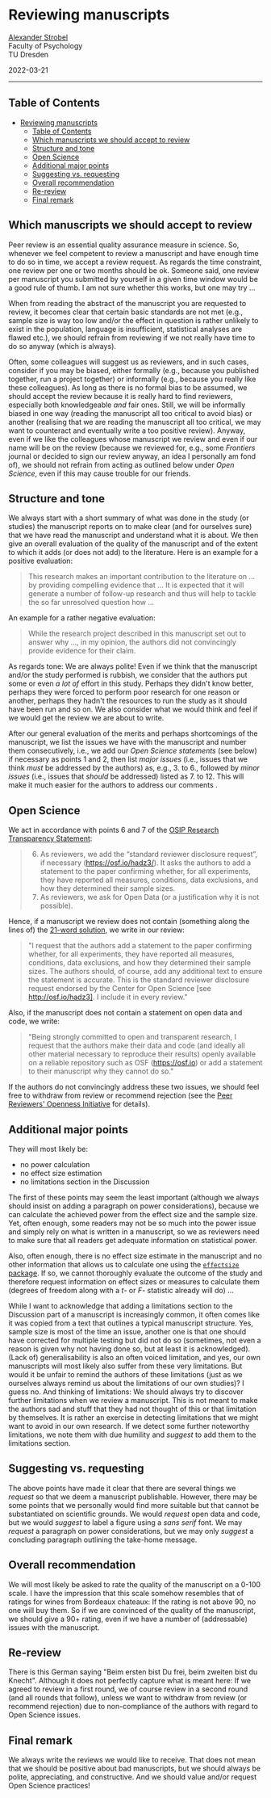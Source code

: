 # Reviewing manuscripts

[Alexander Strobel](mailto:alexander.strobel@tu-dresden.de)<br>
Faculty of Psychology<br>
TU Dresden

2022-03-21

---

## Table of Contents

- [Reviewing manuscripts](#reviewing-manuscripts)
  - [Table of Contents](#table-of-contents)
  - [Which manuscripts we should accept to review](#which-manuscripts-we-should-accept-to-review)
  - [Structure and tone](#structure-and-tone)
  - [Open Science](#open-science)
  - [Additional major points](#additional-major-points)
  - [Suggesting vs. requesting](#suggesting-vs-requesting)
  - [Overall recommendation](#overall-recommendation)
  - [Re-review](#re-review)
  - [Final remark](#final-remark)


## Which manuscripts we should accept to review

Peer review is an essential quality assurance measure in science. So, whenever we feel competent to review a manuscript and have enough time to do so in time, we accept a review request. As regards the time constraint, one review per one or two months should be ok. Someone said, one review per manuscript you submitted by yourself in a given time window would be a good rule of thumb. I am not sure whether this works, but one may try ...

When from reading the abstract of the manuscript you are requested to review, it becomes clear that certain basic standards are not met (e.g., sample size is way too low and/or the effect in question is rather unlikely to exist in the population, language is insufficient, statistical analyses are flawed etc.), we should refrain from reviewing if we not really have time to do so anyway (which is always). 

Often, some colleagues will suggest us as reviewers, and in such cases, consider if you may be biased, either formally (e.g., because you published together, run a project together) or informally (e.g., because you really like these colleagues). As long as there is no formal bias to be assumed, we should accept the review because it is really hard to find reviewers, especially both knowledgeable *and* fair ones. Still, we will be informally biased in one way (reading the manuscript all too critical to avoid bias) or another (realising that we are reading the manuscript all too critical, we may want to counteract and eventually write a too positive review). Anyway, even if we like the colleagues whose manuscript we review and even if our name will be on the review (because we reviewed for, e.g., some *Frontiers* journal or decided to sign our review anyway, an idea I personally am fond of), we should not refrain from acting as outlined below under *Open Science*, even if this may cause trouble for our friends. 

## Structure and tone

We always start with a short summary of what was done in the study (or studies) the manuscript reports on to make clear (and for ourselves sure) that we have read the manuscript and understand what it is about. We then give an overall evaluation of the quality of the manuscript and of the extent to which it adds (or does not add) to the literature. Here is an example for a positive evaluation:

> This research makes an important contribution to the literature on ... by providing compelling evidence that ... It is expected that it will generate a number of follow-up research and thus will help to tackle the so far unresolved question how ...

An example for a rather negative evaluation:

> While the research project described in this manuscript set out to answer why ..., in my opinion, the authors did not convincingly provide evidence for their claim.

As regards tone: We are always polite! Even if we think that the manuscript and/or the study performed is rubbish, we consider that the authors put some or even _a lot of_ effort in this study. Perhaps they didn't know better, perhaps they were forced to perform poor research for one reason or another, perhaps they hadn't the resources to run the study as it should have been run and so on. We also consider what we would think and feel if we would get the review we are about to write.  
      
After our general evaluation of the merits and perhaps shortcomings of the manuscript, we list the issues we have with the manuscript and number them consecutively, i.e., we add our *Open Science statements* (see below) if necessary as points 1 and 2, then list *major issues* (i.e., issues that we think *must* be addressed by the authors) as, e.g., 3. to 6., followed by *minor issues* (i.e., issues that *should* be addressed) listed as 7. to 12. This will make it much easier for the authors to address our comments .    

## Open Science

We act in accordance with points 6 and 7 of the [OSIP Research Transparency Statement](https://tu-dresden.de/mn/psychologie/die-fakultaet/open-science/osip-research-transparency-statement): 

> 6. As reviewers, we add the “standard reviewer disclosure request”, if necessary (https://osf.io/hadz3/). 
It asks the authors to add a statement to the paper confirming whether, for all experiments, they have reported all measures, conditions, data exclusions, and how they determined their sample sizes.
> 7. As reviewers, we ask for Open Data (or a justification why it is not possible).

Hence, if a manuscript we review does not contain (something along the lines of) the [21-word solution](https://github.com/alex-strobel/DPP-LabManual/wiki/21-word-solution), we write in our review:

> "I request that the authors add a statement to the paper confirming whether, for all experiments, they have reported all measures, conditions, data exclusions, and how they determined their sample sizes. The authors should, of course, add any additional text to ensure the statement is accurate. This is the standard reviewer disclosure request endorsed by the Center for Open Science [see http://osf.io/hadz3]. I include it in every review."

Also, if the manuscript does not contain a statement on open data and code, we write:

> "Being strongly committed to open and transparent research, I request that the authors make their data and code (and ideally all other material necessary to reproduce their results) openly available on a reliable repository such as OSF (https://osf.io) or add a statement to their manuscript why they cannot do so."

If the authors do not convincingly address these two issues, we should feel free to withdraw from review or recommend rejection (see the [Peer Reviewers' Openness Initiative](https://www.opennessinitiative.org) for details).

## Additional major points

They will most likely be:

- no power calculation
- no effect size estimation
- no limitations section in the Discussion

The first of these points may seem the least important (although we always should insist on adding a paragraph on power considerations), because we can calculate the achieved power from the effect size and the sample size. Yet, often enough, some readers may not be so much into the power issue and simply rely on what is written in a manuscript, so we as reviewers need to make sure that all readers get adequate information on statistical power.

Also, often enough, there is no effect size estimate in the manuscript and no other information that allows us to calculate one using the [`effectsize` package](https://github.com/alex-strobel/DPP-LabManual/wiki/R-package-effectsize). If so, we cannot thoroughly evaluate the outcome of the study and therefore request information on effect sizes or measures to calculate them (degrees of freedom along with a *t*- or *F*- statistic already will do) ...  

While I want to acknowledge that adding a limitations section to the Discussion part of a manuscript is increasingly common, it often comes like it was copied from a text that outlines a typical manuscript structure. Yes, sample size is most of the time an issue, another one is that one should have corrected for multiple testing but did not do so (sometimes, not even a reason is given why not having done so, but at least it is acknowledged). (Lack of) generalisability is also an often voiced limitation, and yes, our own manuscripts will most likely also suffer from these very limitations. But would it be unfair to remind the authors of these limitations (just as we ourselves always remind us about the limitations of our own studies)? I guess no. And thinking of limitations: We should always try to discover further limitations when we review a manuscript. This is not meant to make the authors sad and stuff that they had not thought of this or that limitation by themselves. It is rather an exercise in detecting limitations that we might want to avoid in our own research. If we detect some further noteworthy limitations, we note them with due humility and *suggest* to add them to the limitations section.

## Suggesting vs. requesting

The above points have made it clear that there are several things we *request* so that we deem a manuscript publishable. However, there may be some points that we personally would find more suitable but that cannot be substantiated on scientific grounds. We would *request* open data and code, but we would *suggest* to label a figure using a *sans serif* font. We may *request* a paragraph on power considerations, but we may only *suggest* a concluding paragraph outlining the take-home message.  

## Overall recommendation

We will most likely be asked to rate the quality of the manuscript on a 0-100 scale. I have the impression that this scale somehow resembles that of ratings for wines from Bordeaux chateaux: If the rating is not above 90, no one will buy them. So if we are convinced of the quality of the manuscript, we should give a 90+ rating, even if we have a number of (addressable) issues with the manuscript. 

## Re-review

There is this German saying "Beim ersten bist Du frei, beim zweiten bist du Knecht". Although it does not perfectly capture what is meant here: If we agreed to review in a first round, we of course review in a second round (and all rounds that follow), unless we want to withdraw from review (or recommend rejection) due to non-compliance of the authors with regard to Open Science issues.

## Final remark

We always write the reviews we would like to receive. That does not mean that we should be positive about bad manuscripts, but we should always be polite, appreciating, and constructive. And we should value and/or request Open Science practices!    